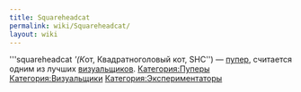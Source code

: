 ```yaml
---
title: Squareheadcat
permalink: wiki/Squareheadcat/
layout: wiki
---
```


'''squareheadcat *'(К*от, Квадратноголовый кот, SHC'') —
[пупер](Пуперы "wikilink"), считается одним из лучших
[визуальщиков](Визуальщики "wikilink").
[Категория:Пуперы](Категория:Пуперы "wikilink")
[Категория:Визуальщики](Категория:Визуальщики "wikilink")
[Категория:Экспериментаторы](Категория:Экспериментаторы "wikilink")
